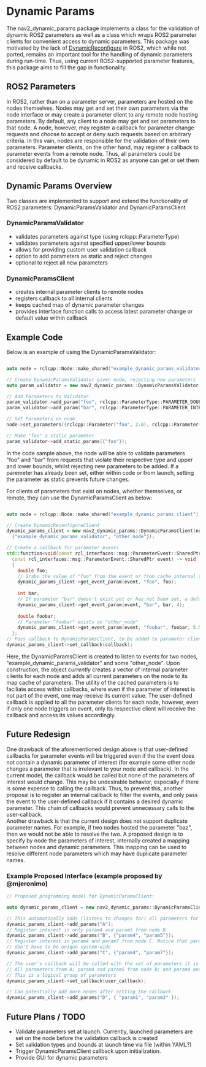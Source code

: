 # Dynamic Params

The nav2_dynamic_params package implements a class for the validation of dynamic ROS2 parameters as well as a class which wraps
ROS2 parameter clients for convenient access to dynamic parameters. This package was motivated by the lack of 
[DynamicReconfigure](https://github.com/ros/dynamic_reconfigure) in ROS2, which while not ported, remains an important tool for the 
handling of dynamic parameters during run-time. Thus, using current ROS2-supported parameter features, this package aims to fill 
the gap in functionality. 

## ROS2 Parameters

In ROS2, rather than on a parameter server, parameters are hosted on the nodes themselves. Nodes may get and set their own
parameters via the node interface or may create a parameter client to any remote node hosting parameters. By default, any client to
a node may get and set parameters to that node. A node, however, may register a callback for parameter change requests and choose
to accept or deny such requests based on arbitrary criteria. In this vain, nodes are responsible for the validation of their own
parameters. Parameter clients, on the other hand, may register a callback to parameter events from a remote node. Thus, all
parameters could be considered by default to be dynamic in ROS2 as anyone can get or set them and receive callbacks. 

## Dynamic Params Overview

Two classes are implemented to support and extend the functionality of ROS2 parameters: DynamicParamsValidator and
DynamicParamsClient

### DynamicParamsValidator
- validates parameters against type (using rclcpp::ParameterType)
- validates parameters against specified upper/lower bounds
- allows for providing custom user validation callback 
- option to add parameters as static and reject changes
- optional to reject all new parameters

### DynamicParamsClient
- creates internal parameter clients to remote nodes
- registers callback to all internal clients
- keeps cached map of dynamic parameter changes
- provides interface function calls to access latest parameter change or default value within callback

## Example Code
Below is an example of using the DynamicParamsValidator:
```C++

auto node = rclcpp::Node::make_shared("example_dynamic_params_validator");

// Create DynamicParamsValidator given node, rejecting new parameters
auto param_validator = new nav2_dynamic_params::DynamicParamsValidator(node, true);

// Add Parameters to Validator
param_validator->add_param("foo", rclcpp::ParameterType::PARAMETER_DOUBLE);
param_validator->add_param("bar", rclcpp::ParameterType::PARAMETER_INTEGER, {0, 10});

// Set Parameters on node
node->set_parameters({rclcpp::Parameter("foo", 2.0), rclcpp::Parameter("bar", 3)});

// Make "foo" a static parameter
param_validator->add_static_params({"foo"});
```
In the code sample above, the node will be able to validate parameters "foo" and "bar" from requests that violate their
respective type and upper and lower bounds, whilst rejecting new parameters to be added. If a paremeter has already been set,
either within code or from launch, setting the parameter as static prevents future changes. 

For clients of parameters that exist on nodes, whether themselves, or remote, they can use the DynamicParamsClient as below:

```C++

auto node = rclcpp::Node::make_shared("example_dynamic_params_client");

// Create DynamicReconfigureClient
dynamic_params_client = new nav2_dynamic_params::DynamicParamsClient(node, 
  {"example_dynamic_params_validator", "other_node"});

// Create a callback for parameter events
std::function<void(const rcl_interfaces::msg::ParameterEvent::SharedPtr)> callback = [node](
  const rcl_interfaces::msg::ParameterEvent::SharedPtr event) -> void
  {
    double foo;
    // Grabs the value of "foo" from the event or from cache internal to DynamicParamsClient   
    dynamic_params_client->get_event_param(event, "foo", foo);
    
    int bar;
    // If parameter "bar" doesn't exist yet or has not been set, a default value may be  used
    dynamic_params_client->get_event_param(event, "bar", bar, 4);
    
    double foobar;
    // Parameter "foobar" exists on "other_node"
    dynamic_params_client->get_event_param(event, "foobar", foobar, 5.5);
  };
// Pass callback to DynamicParamsClient, to be added to parameter clients for all nodes
dynamic_params_client->set_callback(callback);
```

Here, the DynamicParamsClient is created to listen to events for two nodes, "example_dynamic_params_validator" and some
"other_node". Upon construction, the object *currently* creates a vector of internal parameter clients for each node and adds all
current parameters on the node to its map cache of parameters. The utility of the cached parameters is to faciliate access within
callbacks, where even if the parameter of interest is not part of the event, one may receive its current value. The user-defined
callback is applied to all the parameter clients for each node, however, even if only one node triggers an event, only its 
respective client will receive the callback and access its values accordingly. 

## Future Redesign
One drawback of the aforementioned design above is that user-defined callbacks for parameter events will be triggered even if the
the event does not contain a dynamic parameter of interest (for example some other node changes a parameter that is irrelevant to
your node and callback). In the current model, the callback would be called but none of the parameters of interest would change.
This may be undesirable behavior, especially if there is some expense to calling the callback. Thus, to prevent this, another
proposal is to register an internal callback to filter the events, and only pass the event to the user-defined callback if it
contains a desired dynamic parameter. This chain of callbacks would prevent unnecessary calls to the user-callback.   
Another drawback is that the current design does not support duplicate parameter names. For example, if two nodes hosted the
parameter "baz", then we would not be able to resolve the two. A proposed design is to specify by node the parameters of interest,
internally created a mapping between nodes and dynamic parameters. This mapping can be used to resolve different node parameters
which may have duplicate parameter names.

### Example Proposed Interface (example proposed by @mjeronimo)

```C++
// Proposed programming model for DynamicParamsClient:

auto dynamic_params_client = new nav2_dynamic_params::DynamicParamsClient(node);

// This automatically adds (listens to changes for) all parameters for Node "A"
dynamic_params_client->add_params("A");
// Register interest in only param4 and param5 from node B
dynamic_params_client->add_params("B", {"param4", "param5"});
// Register interest in param4 and param7 from node C. Notice that parameter names
// don't have to be unique system-wide
dynamic_params_client->add_params("C", {"param4", "param7"});

// The user's callback will be called with the set of parameters it is interested in:
// All parameters from A; param4 and param5 from node B; and param4 and param7 from Node C
// This is a logical group of parameters
dynamic_params_client->set_callback(user_callback);

// Can potentially add more nodes after setting the callback
dynamic_params_client->add_params("D", { "param1", "param2" });
```
## Future Plans / TODO
- Validate parameters set at launch. Currently, launched parameters are set on the node before the validation callback is created
- Set validation types and bounds at launch time via file (within YAML?)
- Trigger DynamicParamsClient callback upon initialization. 
- Provide GUI for dynamic parameters





